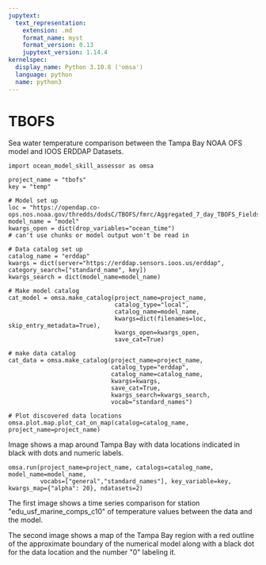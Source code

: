 ```yaml
---
jupytext:
  text_representation:
    extension: .md
    format_name: myst
    format_version: 0.13
    jupytext_version: 1.14.4
kernelspec:
  display_name: Python 3.10.8 ('omsa')
  language: python
  name: python3
---
```


# TBOFS

Sea water temperature comparison between the Tampa Bay NOAA OFS model and IOOS ERDDAP Datasets.

```{code-cell} ipython3
import ocean_model_skill_assessor as omsa
```

```{code-cell} ipython3
project_name = "tbofs"
key = "temp"
```

```{code-cell} ipython3
# Model set up
loc = "https://opendap.co-ops.nos.noaa.gov/thredds/dodsC/TBOFS/fmrc/Aggregated_7_day_TBOFS_Fields_Forecast_best.ncd"
model_name = "model"
kwargs_open = dict(drop_variables="ocean_time")
# can't use chunks or model output won't be read in

# Data catalog set up
catalog_name = "erddap"
kwargs = dict(server="https://erddap.sensors.ioos.us/erddap", category_search=["standard_name", key])
kwargs_search = dict(model_name=model_name)
```

```{code-cell} ipython3
# Make model catalog
cat_model = omsa.make_catalog(project_name=project_name,
                              catalog_type="local",
                              catalog_name=model_name,
                              kwargs=dict(filenames=loc, skip_entry_metadata=True),
                              kwargs_open=kwargs_open,
                              save_cat=True)
```

```{code-cell} ipython3
# make data catalog
cat_data = omsa.make_catalog(project_name=project_name,
                             catalog_type="erddap",
                             catalog_name=catalog_name,
                             kwargs=kwargs,
                             save_cat=True,
                             kwargs_search=kwargs_search,
                             vocab="standard_names")
```

```{code-cell} ipython3
# Plot discovered data locations
omsa.plot.map.plot_cat_on_map(catalog=catalog_name, project_name=project_name)
```

Image shows a map around Tampa Bay with data locations indicated in black with dots and numeric labels.

```{code-cell} ipython3
omsa.run(project_name=project_name, catalogs=catalog_name, model_name=model_name,
         vocabs=["general","standard_names"], key_variable=key, kwargs_map={"alpha": 20}, ndatasets=2)
```

The first image shows a time series comparison for station "edu_usf_marine_comps_c10" of temperature values between the data and the model.

The second image shows a map of the Tampa Bay region with a red outline of the approximate boundary of the numerical model along with a black dot for the data location and the number "0" labeling it.

```{code-cell} ipython3

```
